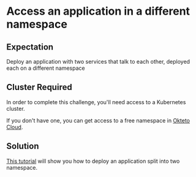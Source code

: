 # Access an application in a different namespace

## Expectation

Deploy an application with two services that talk to each other, deployed each on a different namespace

## Cluster Required

In order to complete this challenge, you'll need access to a Kubernetes cluster. 

If you don't have one, you can get access to a free namespace in [Okteto Cloud](https://cloud.okteto.com).

## Solution

[This tutorial](https://okteto.com/blog/connect-applications-across-namespaces/) will show you how to deploy an application split into two namespace. 